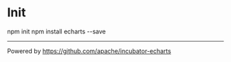 
# Init
npm init
npm install echarts --save



-----
Powered by https://github.com/apache/incubator-echarts 